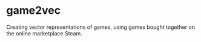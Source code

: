 # game2vec
Creating vector representations of games, using games bought together on the online marketplace Steam.
